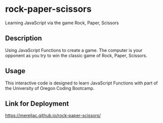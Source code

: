 # rock-paper-scissors
Learning JavaScript via the game Rock, Paper, Scissors

## Description
Using JavaScript Functions to create a game. The computer is your opponent as you try to win the classic game of Rock, Paper, Scissors. 

## Usage
This interactive code is designed to learn JavaScript Functions with part of the University of Oregon Coding Bootcamp. 

## Link for Deployment
https://mereljac.github.io/rock-paper-scissors/
